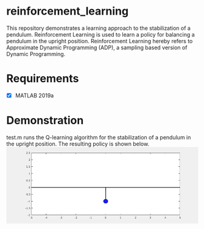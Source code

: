 # reinforcement_learning
This repository demonstrates a learning approach to the stabilization of a pendulum. Reinforcement Learning is used to learn a policy for balancing a pendulum in the upright position. Reinforcement Learning  hereby refers to Approximate Dynamic Programming (ADP), a sampling based version of Dynamic Programming.

# Requirements
- [x] MATLAB 2019a

# Demonstration 
test.m runs the Q-learning algorithm for the stabilization of a pendulum in the upright position.
The resulting policy is shown below.
<img src="https://github.com/janek-gross/reinforcement_learning/blob/master/pendulum.gif?raw=true" />
